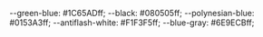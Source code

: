 --green-blue: #1C65ADff;
--black: #080505ff;
--polynesian-blue: #0153A3ff;
--antiflash-white: #F1F3F5ff;
--blue-gray: #6E9ECBff;